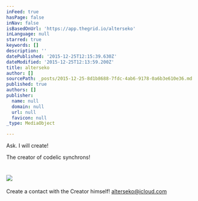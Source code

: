 ```yaml
---
inFeed: true
hasPage: false
inNav: false
isBasedOnUrl: 'https://app.thegrid.io/alterseko'
inLanguage: null
starred: true
keywords: []
description: ''
datePublished: '2015-12-25T12:15:39.630Z'
dateModified: '2015-12-25T12:13:59.200Z'
title: alterseko
author: []
sourcePath: _posts/2015-12-25-8d1b8688-7fdc-4ab6-9178-0a6b3e610e36.md
published: true
authors: []
publisher:
  name: null
  domain: null
  url: null
  favicon: null
_type: MediaObject

---
```

Ask. I will create!

The creator of codelic synchrons!

# ![](https://s3-us-west-2.amazonaws.com/the-grid-img/p/1cc635250e641de51c9e5fc6c016f817c1b92f23.png)

Create a contact with the Creator himself! [alterseko@icloud.com][0]

[0]: mailto:alterseko@icloud.com
